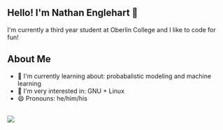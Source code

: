 ## Hello! I'm Nathan Englehart 👋
I'm currently a third year student at Oberlin College and I like to code for fun!

## About Me
- 🌱 I'm currently learning about: probabalistic modeling and machine learning
- 📝 I'm very interested in: GNU + Linux
- 😄 Pronouns: he/him/his

<!--
**nathanenglehart/nathanenglehart** is a ✨ _special_ ✨ repository because its `README.md` (this file) appears on your GitHub profile.

Here are some ideas to get you started:

- 🔭 I’m currently working on ...
- 🌱 I’m currently learning ...
- 👯 I’m looking to collaborate on ...
- 🤔 I’m looking for help with ...
- 💬 Ask me about ...
- 📫 How to reach me: ...
- 😄 Pronouns: ...
- ⚡ Fun fact: ...
- 📘 I'm currenly reading: [Red Mars](https://en.wikipedia.org/wiki/Mars_trilogy#Red_Mars_%E2%80%93_Colonization) by Kim Stanley Robinson

-->
<br>
<img src="https://github-readme-stats.vercel.app/api?username=nathanenglehart&&show_icons=true&title_color=ffffff&icon_color=bb2acf&text_color=daf7dc&bg_color=151515"></img>
